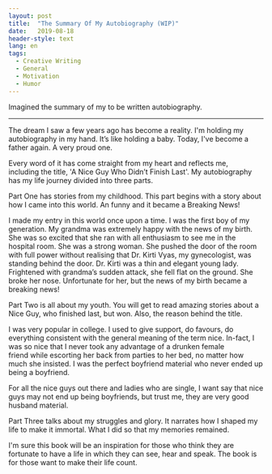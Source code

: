 ```yaml
---
layout: post
title:  "The Summary Of My Autobiography (WIP)"
date:   2019-08-18
header-style: text
lang: en
tags:
  - Creative Writing
  - General
  - Motivation
  - Humor
---
```

Imagined the summary of my to be written autobiography.

---------

The dream I saw a few years ago has become a reality. I'm holding my autobiography in my hand. It’s like holding a baby. Today, I've become a father again. A very proud one.

Every word of it has come straight from my heart and reflects me, including the title, 'A Nice Guy Who Didn’t Finish Last'. My autobiography has my life journey divided into three parts. 

Part One has stories from my childhood. This part begins with a story about how I came into this world. An funny  and it became a Breaking News!

I made my entry in this world once upon a time. I was the first boy of my generation. My grandma was extremely happy with the news of my birth. She was so excited that she ran with all enthusiasm to see me in the hospital room. She was a strong woman. She pushed the door of the room with full power without realising that Dr. Kirti Vyas, my gynecologist, was standing behind the door. Dr. Kirti was a thin and elegant young lady. Frightened with grandma’s sudden attack, she fell flat on the ground. She broke her nose. Unfortunate for her, but the news of my birth became a breaking news!

Part Two is all about my youth. You will get to read amazing stories about a Nice Guy, who finished last, but won. Also, the reason behind the title.

I was very popular in college. I used to give support, do favours, do everything consistent with the general meaning of the term nice. In-fact, I was so nice that I never took any advantage of a drunken female friend while escorting her back from parties to her bed, no matter how much she insisted. I was the perfect boyfriend material who never ended up being a boyfriend. 

For all the nice guys out there and ladies who are single, I want say that nice guys may not end up being boyfriends, but trust me, they are very good husband material.

Part Three talks about my struggles and glory. It narrates how I shaped my life to make it immortal. What I did so that my memories remained. 

I'm sure this book will be an inspiration for those who think they are fortunate to have a life in which they can see, hear and speak. The book is for those want to make their life count.
